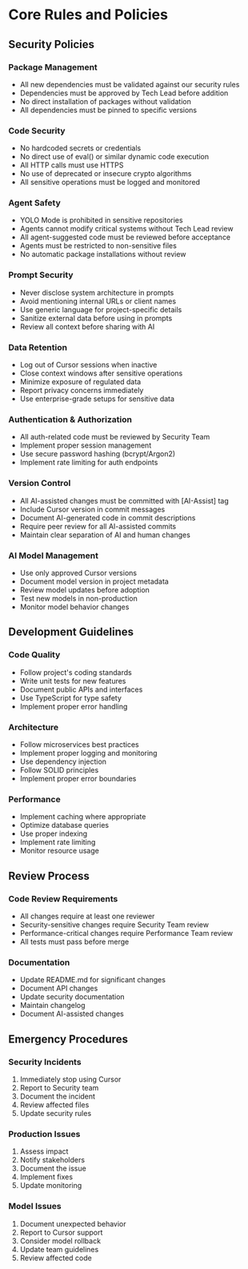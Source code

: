 # Core Rules and Policies

## Security Policies

### Package Management
- All new dependencies must be validated against our security rules
- Dependencies must be approved by Tech Lead before addition
- No direct installation of packages without validation
- All dependencies must be pinned to specific versions

### Code Security
- No hardcoded secrets or credentials
- No direct use of eval() or similar dynamic code execution
- All HTTP calls must use HTTPS
- No use of deprecated or insecure crypto algorithms
- All sensitive operations must be logged and monitored

### Agent Safety
- YOLO Mode is prohibited in sensitive repositories
- Agents cannot modify critical systems without Tech Lead review
- All agent-suggested code must be reviewed before acceptance
- Agents must be restricted to non-sensitive files
- No automatic package installations without review

### Prompt Security
- Never disclose system architecture in prompts
- Avoid mentioning internal URLs or client names
- Use generic language for project-specific details
- Sanitize external data before using in prompts
- Review all context before sharing with AI

### Data Retention
- Log out of Cursor sessions when inactive
- Close context windows after sensitive operations
- Minimize exposure of regulated data
- Report privacy concerns immediately
- Use enterprise-grade setups for sensitive data

### Authentication & Authorization
- All auth-related code must be reviewed by Security Team
- Implement proper session management
- Use secure password hashing (bcrypt/Argon2)
- Implement rate limiting for auth endpoints

### Version Control
- All AI-assisted changes must be committed with [AI-Assist] tag
- Include Cursor version in commit messages
- Document AI-generated code in commit descriptions
- Require peer review for all AI-assisted commits
- Maintain clear separation of AI and human changes

### AI Model Management
- Use only approved Cursor versions
- Document model version in project metadata
- Review model updates before adoption
- Test new models in non-production
- Monitor model behavior changes

## Development Guidelines

### Code Quality
- Follow project's coding standards
- Write unit tests for new features
- Document public APIs and interfaces
- Use TypeScript for type safety
- Implement proper error handling

### Architecture
- Follow microservices best practices
- Implement proper logging and monitoring
- Use dependency injection
- Follow SOLID principles
- Implement proper error boundaries

### Performance
- Implement caching where appropriate
- Optimize database queries
- Use proper indexing
- Implement rate limiting
- Monitor resource usage

## Review Process

### Code Review Requirements
- All changes require at least one reviewer
- Security-sensitive changes require Security Team review
- Performance-critical changes require Performance Team review
- All tests must pass before merge

### Documentation
- Update README.md for significant changes
- Document API changes
- Update security documentation
- Maintain changelog
- Document AI-assisted changes

## Emergency Procedures

### Security Incidents
1. Immediately stop using Cursor
2. Report to Security team
3. Document the incident
4. Review affected files
5. Update security rules

### Production Issues
1. Assess impact
2. Notify stakeholders
3. Document the issue
4. Implement fixes
5. Update monitoring

### Model Issues
1. Document unexpected behavior
2. Report to Cursor support
3. Consider model rollback
4. Update team guidelines
5. Review affected code 